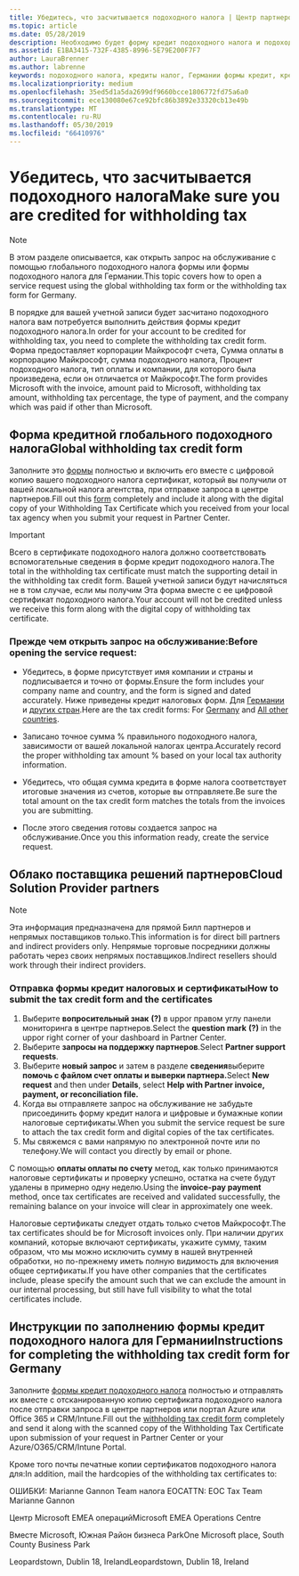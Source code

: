 ```yaml
---
title: Убедитесь, что засчитывается подоходного налога | Центр партнеров
ms.topic: article
ms.date: 05/28/2019
description: Необходимо будет форму кредит подоходного налога и подоходного налога сертификат, чтобы запустить запрос на обслуживание.
ms.assetid: E1BA3415-732F-4385-8996-5E79E200F7F7
author: LauraBrenner
ms.author: labrenne
keywords: подоходного налога, кредиты налог, Германии формы кредит, кредит налоговой формы
ms.localizationpriority: medium
ms.openlocfilehash: 35ed5d1a5da2699df9660bcce1806772fd75a6a0
ms.sourcegitcommit: ece130080e67ce92bfc86b3892e33320cb13e49b
ms.translationtype: MT
ms.contentlocale: ru-RU
ms.lasthandoff: 05/30/2019
ms.locfileid: "66410976"
---
```

# <a name="make-sure-you-are-credited-for-withholding-tax"></a><span data-ttu-id="b8281-104">Убедитесь, что засчитывается подоходного налога</span><span class="sxs-lookup"><span data-stu-id="b8281-104">Make sure you are credited for withholding tax</span></span>

>[!Note]
><span data-ttu-id="b8281-105">В этом разделе описывается, как открыть запрос на обслуживание с помощью глобального подоходного налога формы или формы подоходного налога для Германии.</span><span class="sxs-lookup"><span data-stu-id="b8281-105">This topic covers how to open a service request using the global withholding tax form or the withholding tax form for Germany.</span></span>

<span data-ttu-id="b8281-106">В порядке для вашей учетной записи будет засчитано подоходного налога вам потребуется выполнить действия формы кредит подоходного налога.</span><span class="sxs-lookup"><span data-stu-id="b8281-106">In order for your account to be credited for withholding tax, you need to complete the withholding tax credit form.</span></span> <span data-ttu-id="b8281-107">Форма предоставляет корпорации Майкрософт счета, Сумма оплаты в корпорацию Майкрософт, сумма подоходного налога, Процент подоходного налога, тип оплаты и компании, для которого была произведена, если он отличается от Майкрософт.</span><span class="sxs-lookup"><span data-stu-id="b8281-107">The form provides Microsoft with the invoice, amount paid to Microsoft, withholding tax amount, withholding tax percentage, the type of payment, and the company which was paid if other than Microsoft.</span></span>  

## <a name="global-withholding-tax-credit-form"></a><span data-ttu-id="b8281-108">Форма кредитной глобального подоходного налога</span><span class="sxs-lookup"><span data-stu-id="b8281-108">Global withholding tax credit form</span></span>

<span data-ttu-id="b8281-109">Заполните это [формы](https://query.prod.cms.rt.microsoft.com/cms/api/am/binary/RE30311) полностью и включить его вместе с цифровой копию вашего подоходного налога сертификат, который вы получили от вашей локальной налога агентства, при отправке запроса в центре партнеров.</span><span class="sxs-lookup"><span data-stu-id="b8281-109">Fill out this [form](https://query.prod.cms.rt.microsoft.com/cms/api/am/binary/RE30311) completely and include it along with the digital copy of your Withholding Tax Certificate which you received from your local tax agency when you submit your request in Partner Center.</span></span>
>[!IMPORTANT]
><span data-ttu-id="b8281-110">Всего в сертификате подоходного налога должно соответствовать вспомогательные сведения в форме кредит подоходного налога.</span><span class="sxs-lookup"><span data-stu-id="b8281-110">The total in the withholding tax certificate must match the supporting detail in the withholding tax credit form.</span></span> <span data-ttu-id="b8281-111">Вашей учетной записи будут начисляться не в том случае, если мы получим Эта форма вместе с ее цифровой сертификат подоходного налога.</span><span class="sxs-lookup"><span data-stu-id="b8281-111">Your account will not be credited unless we receive this form along with the digital copy of withholding tax certificate.</span></span>

### <a name="before-opening-the-service-request"></a><span data-ttu-id="b8281-112">Прежде чем открыть запрос на обслуживание:</span><span class="sxs-lookup"><span data-stu-id="b8281-112">Before opening the service request:</span></span>

- <span data-ttu-id="b8281-113">Убедитесь, в форме присутствует имя компании и страны и подписывается и точно от формы.</span><span class="sxs-lookup"><span data-stu-id="b8281-113">Ensure the form includes your company name and country, and the form is signed and dated accurately.</span></span> <span data-ttu-id="b8281-114">Ниже приведены кредит налоговых форм. Для [Германии](https://query.prod.cms.rt.microsoft.com/cms/api/am/binary/RE305Lo) и [других стран](https://query.prod.cms.rt.microsoft.com/cms/api/am/binary/RE30311).</span><span class="sxs-lookup"><span data-stu-id="b8281-114">Here are the tax credit forms: For [Germany](https://query.prod.cms.rt.microsoft.com/cms/api/am/binary/RE305Lo) and [All other countries](https://query.prod.cms.rt.microsoft.com/cms/api/am/binary/RE30311).</span></span>

- <span data-ttu-id="b8281-115">Записано точное сумма % правильного подоходного налога, зависимости от вашей локальной налогах центра.</span><span class="sxs-lookup"><span data-stu-id="b8281-115">Accurately record the proper withholding tax amount % based on your local tax authority information.</span></span>

- <span data-ttu-id="b8281-116">Убедитесь, что общая сумма кредита в форме налога соответствует итоговые значения из счетов, которые вы отправляете.</span><span class="sxs-lookup"><span data-stu-id="b8281-116">Be sure the total amount on the tax credit form matches the totals from the invoices you are submitting.</span></span> 

- <span data-ttu-id="b8281-117">После этого сведения готовы создается запрос на обслуживание.</span><span class="sxs-lookup"><span data-stu-id="b8281-117">Once you this information ready, create the service request.</span></span>

## <a name="cloud-solution-provider-partners"></a><span data-ttu-id="b8281-118">Облако поставщика решений партнеров</span><span class="sxs-lookup"><span data-stu-id="b8281-118">Cloud Solution Provider partners</span></span>

>[!Note]
><span data-ttu-id="b8281-119">Эта информация предназначена для прямой Билл партнеров и непрямых поставщиков только.</span><span class="sxs-lookup"><span data-stu-id="b8281-119">This information is for direct bill partners and indirect providers only.</span></span> <span data-ttu-id="b8281-120">Непрямые торговые посредники должны работать через своих непрямых поставщиков.</span><span class="sxs-lookup"><span data-stu-id="b8281-120">Indirect resellers should work through their indirect providers.</span></span>

### <a name="how-to-submit-the-tax-credit-form-and-the-certificates"></a><span data-ttu-id="b8281-121">Отправка формы кредит налоговых и сертификаты</span><span class="sxs-lookup"><span data-stu-id="b8281-121">How to submit the tax credit form and the certificates</span></span>

1. <span data-ttu-id="b8281-122">Выберите **вопросительный знак** **(?)**  в uppor правом углу панели мониторинга в центре партнеров.</span><span class="sxs-lookup"><span data-stu-id="b8281-122">Select the **question mark** **(?)** in the uppor right corner of your dashboard in Partner Center.</span></span>
2. <span data-ttu-id="b8281-123">Выберите **запросы на поддержку партнеров**.</span><span class="sxs-lookup"><span data-stu-id="b8281-123">Select **Partner support requests**.</span></span>
3. <span data-ttu-id="b8281-124">Выберите **новый запрос** и затем в разделе **сведения**выберите **помочь с файлом счет оплаты и выверки партнера.**</span><span class="sxs-lookup"><span data-stu-id="b8281-124">Select **New request** and then under **Details**, select **Help with Partner invoice, payment, or reconciliation file.**</span></span>
4. <span data-ttu-id="b8281-125">Когда вы отправляете запрос на обслуживание не забудьте присоединить форму кредит налога и цифровые и бумажные копии налоговые сертификаты.</span><span class="sxs-lookup"><span data-stu-id="b8281-125">When you submit the service request be sure to attach the tax credit form and digital copies of the tax certificates.</span></span>
5. <span data-ttu-id="b8281-126">Мы свяжемся с вами напрямую по электронной почте или по телефону.</span><span class="sxs-lookup"><span data-stu-id="b8281-126">We will contact you directly by email or phone.</span></span>

<span data-ttu-id="b8281-127">С помощью **оплаты оплаты по счету** метод, как только принимаются налоговые сертификаты и проверку успешно, остатка на счете будут удалены в примерно одну неделю.</span><span class="sxs-lookup"><span data-stu-id="b8281-127">Using the **invoice-pay payment** method, once tax certificates are received and validated successfully, the remaining balance on your invoice will clear in approximately one week.</span></span> 

<span data-ttu-id="b8281-128">Налоговые сертификаты следует отдать только счетов Майкрософт.</span><span class="sxs-lookup"><span data-stu-id="b8281-128">The tax certificates should be for Microsoft invoices only.</span></span> <span data-ttu-id="b8281-129">При наличии других компаний, которые включают сертификаты, укажите сумму, таким образом, что мы можно исключить сумму в нашей внутренней обработки, но по-прежнему иметь полную видимость для включения общее сертификаты.</span><span class="sxs-lookup"><span data-stu-id="b8281-129">If you have other companies that the certificates include, please specify the amount such that we can exclude the amount in our internal processing, but still have full visibility to what the total certificates include.</span></span> 

## <a name="instructions-for-completing-the-withholding-tax-credit-form-for-germany"></a><span data-ttu-id="b8281-130">Инструкции по заполнению формы кредит подоходного налога для Германии</span><span class="sxs-lookup"><span data-stu-id="b8281-130">Instructions for completing the withholding tax credit form for Germany</span></span>

<span data-ttu-id="b8281-131">Заполните [формы кредит подоходного налога](https://query.prod.cms.rt.microsoft.com/cms/api/am/binary/RE305Lo) полностью и отправлять их вместе с отсканированную копию сертификата подоходного налога после отправки запроса в центре партнеров или портал Azure или Office 365 и CRM/Intune.</span><span class="sxs-lookup"><span data-stu-id="b8281-131">Fill out the [withholding tax credit form](https://query.prod.cms.rt.microsoft.com/cms/api/am/binary/RE305Lo)  completely and send it along with the scanned copy of the Withholding Tax Certificate upon submission of your request in Partner Center or your Azure/O365/CRM/Intune Portal.</span></span> 

<span data-ttu-id="b8281-132">Кроме того почты печатные копии сертификатов подоходного налога для:</span><span class="sxs-lookup"><span data-stu-id="b8281-132">In addition, mail the hardcopies of the withholding tax certificates to:</span></span>

<span data-ttu-id="b8281-133">ОШИБКИ: Marianne Gannon Team налога EOC</span><span class="sxs-lookup"><span data-stu-id="b8281-133">ATTN: EOC Tax Team Marianne Gannon</span></span>

<span data-ttu-id="b8281-134">Центр Microsoft EMEA операций</span><span class="sxs-lookup"><span data-stu-id="b8281-134">Microsoft EMEA Operations Centre</span></span>

<span data-ttu-id="b8281-135">Вместе Microsoft, Южная Район бизнеса Park</span><span class="sxs-lookup"><span data-stu-id="b8281-135">One Microsoft place, South County Business Park</span></span>

<span data-ttu-id="b8281-136">Leopardstown, Dublin 18, Ireland</span><span class="sxs-lookup"><span data-stu-id="b8281-136">Leopardstown, Dublin 18, Ireland</span></span>
